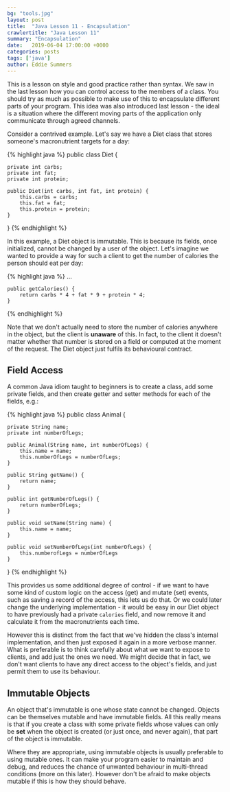 ```yaml
---
bg: "tools.jpg"
layout: post
title:  "Java Lesson 11 - Encapsulation"
crawlertitle: "Java Lesson 11"
summary: "Encapsulation"
date:   2019-06-04 17:00:00 +0000
categories: posts
tags: ['java']
author: Eddie Summers
---
```


This is a lesson on style and good practice rather than syntax. We saw in the last lesson how you can control access to the members of a class. You should try as much as possible to make use of this to encapsulate different parts of your program. This idea was also introduced last lesson - the ideal is a situation where the different moving parts of the application only communicate through agreed channels.

Consider a contrived example. Let's say we have a Diet class that stores someone's macronutrient targets for a day:

{% highlight java %}
public class Diet {

    private int carbs;
    private int fat;
    private int protein;

    public Diet(int carbs, int fat, int protein) {
        this.carbs = carbs;
        this.fat = fat;
        this.protein = protein;
    }
}
{% endhighlight %}

In this example, a Diet object is immutable. This is because its fields, once initialized, cannot be changed by a user of the object. Let's imagine we wanted to provide a way for such a client to get the number of calories the person should eat per day:

{% highlight java %}
...

    public getCalories() {
        return carbs * 4 + fat * 9 + protein * 4;
    }
{% endhighlight %}

Note that we don't actually need to store the number of calories anywhere in the object, but the client is **unaware** of this. In fact, to the client it doesn't matter whether that number is stored on a field or computed at the moment of the request. The Diet object just fulfils its behavioural contract.

## Field Access

A common Java idiom taught to beginners is to create a class, add some private fields, and then create getter and setter methods for each of the fields, e.g.:

{% highlight java %}
public class Animal {

    private String name;
    private int numberOfLegs;

    public Animal(String name, int numberOfLegs) {
        this.name = name;
        this.numberOfLegs = numberOfLegs;
    }

    public String getName() {
        return name;
    }

    public int getNumberOfLegs() {
        return numberOfLegs;
    }

    public void setName(String name) {
        this.name = name;
    }

    public void setNumberOfLegs(int numberOfLegs) {
        this.numberofLegs = numberOfLegs
    }
}
{% endhighlight %}

This provides us some additional degree of control - if we want to have some kind of custom logic on the access (get) and mutate (set) events, such as saving a record of the access, this lets us do that. Or we could later change the underlying implementation - it would be easy in our Diet object to have previously had a private `calories` field, and now remove it and calculate it from the macronutrients each time.

However this is distinct from the fact that we've hidden the class's internal implementation, and then just exposed it again in a more verbose manner. What is preferable is to think carefully about what we want to expose to clients, and add just the ones we need. We might decide that in fact, we don't want clients to have any direct access to the object's fields, and just permit them to use its behaviour.

## Immutable Objects

An object that's immutable is one whose state cannot be changed. Objects can be themselves mutable and have immutable fields. All this really means is that if you create a class with some private fields whose values can only be **set** when the object is created (or just once, and never again), that part of the object is immutable.

Where they are appropriate, using immutable objects is usually preferable to using mutable ones. It can make your program easier to maintain and debug, and reduces the chance of unwanted behaviour in multi-thread conditions (more on this later). However don't be afraid to make objects mutable if this is how they should behave.